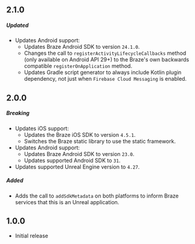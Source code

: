 ## 2.1.0

##### Updated
- Updates Android support:
  - Updates Braze Android SDK to version `24.1.0`.
  - Changes the call to `registerActivityLifecycleCallbacks` method (only available on Android API 29+) to the Braze's own backwards compatible `registerOnApplication` method.
  - Updates Gradle script generator to always include Kotlin plugin dependency, not just when `Firebase Cloud Messaging` is enabled.

## 2.0.0

##### Breaking
- Updates iOS support:
  - Updates the Braze iOS SDK to version `4.5.1`.
  - Switches the Braze static library to use the static framework.
- Updates Android support:
  - Updates Braze Android SDK to version `23.0`.
  - Updates supported Android SDK to `31`.
- Updates supported Unreal Engine version to `4.27`.

##### Added
- Adds the call to `addSdkMetadata` on both platforms to inform Braze services that this is an Unreal application.

## 1.0.0
- Initial release